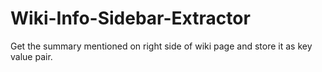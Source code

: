 # Wiki-Info-Sidebar-Extractor
Get the summary mentioned on right side of wiki page and store it as key value pair.
